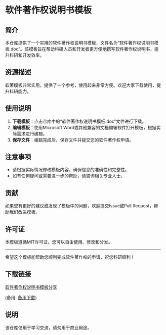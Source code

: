 # 软件著作权说明书模板

## 简介

本仓库提供了一个实用的软件著作权说明书模板，文件名为“软件著作权说明书模板.doc”。该模板旨在帮助科研人员和开发者更方便地撰写软件著作权说明书，提升科研和开发效率。

## 资源描述

软著模板非常实用，提供了一个参考，使用起来非常方便。欢迎大家下载使用，提升科研能力。

## 使用说明

1. **下载模板**：点击仓库中的“软件著作权说明书模板.doc”文件进行下载。
2. **编辑模板**：使用Microsoft Word或其他兼容的文档编辑软件打开模板，根据实际需求进行编辑。
3. **保存文件**：编辑完成后，保存文件并提交您的软件著作权申请。

## 注意事项

- 请根据实际情况修改模板内容，确保信息的准确性和完整性。
- 如有任何疑问或需要进一步的帮助，请咨询相关专业人士。

## 贡献

如果您有更好的建议或发现了模板中的问题，欢迎提交Issue或Pull Request，帮助我们改进模板。

## 许可证

本模板遵循MIT许可证，您可以自由使用、修改和分发。

---

希望这个模板能帮助您顺利完成软件著作权的申请，祝您科研顺利！

## 下载链接
[软件著作权说明书模板分享](https://pan.quark.cn/s/8c329290b670) 

(备用: [备用下载](https://pan.baidu.com/s/1yjMuSCyutEicX5Werx8Nug?pwd=1234))

## 说明

该仓库仅用于学习交流，请勿用于商业用途。
